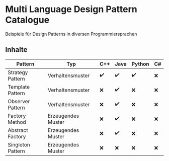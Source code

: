 # Multi Language Design Pattern Catalogue
Beispiele für Design Patterns in diversen Programmiersprachen

## Inhalte
| Pattern | Typ | C++ | Java | Python | C# |
| ------ | ------ | ------ | ------ | ------ | ------ |
| Strategy Pattern | Verhaltensmuster | ✔️ | ✔️ | ✔️ | ❌ |
| Template Pattern | Verhaltensmuster | ❌ | ✔️ | ❌ | ❌ |
| Observer Pattern | Verhaltensmuster | ❌ | ✔️ | ❌ | ❌ |
| Factory Method | Erzeugendes Muster | ❌ | ✔️ | ❌ | ❌ |
| Abstract Factory | Erzeugendes Muster | ❌ | ✔️ | ❌ | ❌ |
| Singleton Pattern | Erzeugendes Muster | ❌ | ❌ | ❌ | ❌ |